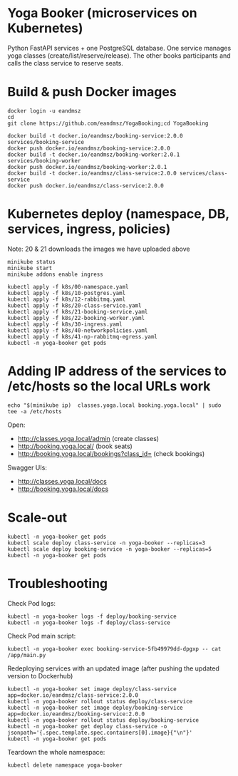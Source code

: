 # Yoga Booker (microservices on Kubernetes)

Python FastAPI services + one PostgreSQL database.
One service manages yoga classes (create/list/reserve/release).
The other books participants and calls the class service to reserve seats.

# Build & push Docker images
```
docker login -u eandmsz
cd
git clone https://github.com/eandmsz/YogaBooking;cd YogaBooking

docker build -t docker.io/eandmsz/booking-service:2.0.0 services/booking-service
docker push docker.io/eandmsz/booking-service:2.0.0
docker build -t docker.io/eandmsz/booking-worker:2.0.1 services/booking-worker
docker push docker.io/eandmsz/booking-worker:2.0.1
docker build -t docker.io/eandmsz/class-service:2.0.0 services/class-service
docker push docker.io/eandmsz/class-service:2.0.0
```

# Kubernetes deploy (namespace, DB, services, ingress, policies)
Note: 20 & 21 downloads the images we have uploaded above
```
minikube status
minikube start
minikube addons enable ingress
```
```
kubectl apply -f k8s/00-namespace.yaml
kubectl apply -f k8s/10-postgres.yaml
kubectl apply -f k8s/12-rabbitmq.yaml
kubectl apply -f k8s/20-class-service.yaml
kubectl apply -f k8s/21-booking-service.yaml
kubectl apply -f k8s/22-booking-worker.yaml
kubectl apply -f k8s/30-ingress.yaml
kubectl apply -f k8s/40-networkpolicies.yaml
kubectl apply -f k8s/41-np-rabbitmq-egress.yaml
kubectl -n yoga-booker get pods
```

# Adding IP address of the services to /etc/hosts so the local URLs work
```
echo "$(minikube ip)  classes.yoga.local booking.yoga.local" | sudo tee -a /etc/hosts
```

Open:
- http://classes.yoga.local/admin (create classes)
- http://booking.yoga.local/ (book seats)
- http://booking.yoga.local/bookings?class_id= (check bookings)

Swagger UIs:
- http://classes.yoga.local/docs
- http://booking.yoga.local/docs

# Scale-out
```
kubectl -n yoga-booker get pods
kubectl scale deploy class-service -n yoga-booker --replicas=3
kubectl scale deploy booking-service -n yoga-booker --replicas=5
kubectl -n yoga-booker get pods
```

# Troubleshooting
Check Pod logs:
```
kubectl -n yoga-booker logs -f deploy/booking-service
kubectl -n yoga-booker logs -f deploy/class-service
```
Check Pod main script:
```
kubectl -n yoga-booker exec booking-service-5fb49979dd-dpgxp -- cat /app/main.py
```
Redeploying services with an updated image (after pushing the updated version to Dockerhub)
```
kubectl -n yoga-booker set image deploy/class-service app=docker.io/eandmsz/class-service:2.0.0
kubectl -n yoga-booker rollout status deploy/class-service
kubectl -n yoga-booker set image deploy/booking-service app=docker.io/eandmsz/booking-service:2.0.0
kubectl -n yoga-booker rollout status deploy/booking-service
kubectl -n yoga-booker get deploy class-service -o jsonpath='{.spec.template.spec.containers[0].image}{"\n"}'
kubectl -n yoga-booker get pods
```
Teardown the whole namespace:
```
kubectl delete namespace yoga-booker
```
